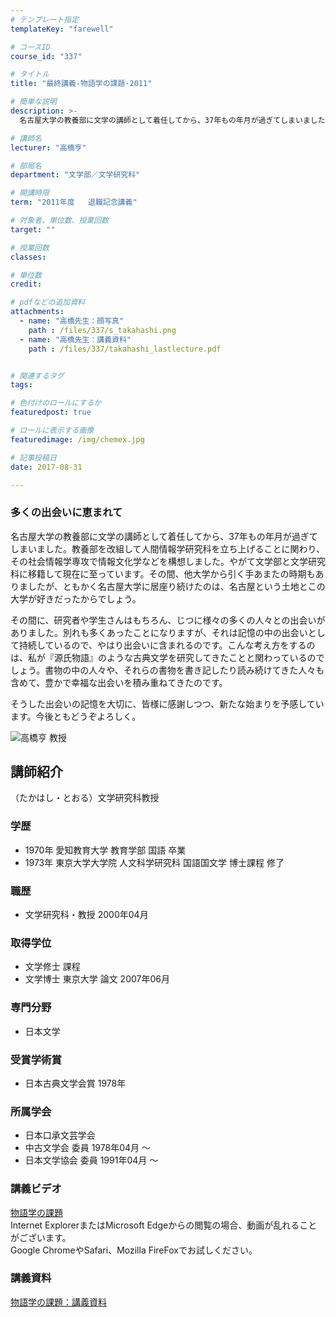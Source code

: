 ```yaml
---
# テンプレート指定
templateKey: "farewell"

# コースID
course_id: "337"

# タイトル
title: "最終講義-物語学の課題-2011"

# 簡単な説明
description: >-
  名古屋大学の教養部に文学の講師として着任してから、37年もの年月が過ぎてしまいました。教養部を改組して人間情報学研究科を立ち上げることに関わり、その社会情報学専攻で情報文化学などを構想しました。や...

# 講師名
lecturer: "高橋亨"

# 部局名
department: "文学部／文学研究科"

# 開講時限
term: "2011年度	退職記念講義"

# 対象者、単位数、授業回数
target: ""

# 授業回数
classes: 

# 単位数
credit: 

# pdfなどの追加資料
attachments: 
  - name: "高橋先生：顔写真" 
    path : /files/337/s_takahashi.png
  - name: "高橋先生：講義資料" 
    path : /files/337/takahashi_lastlecture.pdf


# 関連するタグ
tags:

# 色付けのロールにするか
featuredpost: true

# ロールに表示する画像
featuredimage: /img/chemex.jpg

# 記事投稿日
date: 2017-08-31

---
```

### 多くの出会いに恵まれて 

名古屋大学の教養部に文学の講師として着任してから、37年もの年月が過ぎてしまいました。教養部を改組して人間情報学研究科を立ち上げることに関わり、その社会情報学専攻で情報文化学などを構想しました。やがて文学部と文学研究科に移籍して現在に至っています。その間、他大学から引く手あまたの時期もありましたが、ともかく名古屋大学に居座り続けたのは、名古屋という土地とこの大学が好きだったからでしょう。

その間に、研究者や学生さんはもちろん、じつに様々の多くの人々との出会いがありました。別れも多くあったことになりますが、それは記憶の中の出会いとして持続しているので、やはり出会いに含まれるのです。こんな考え方をするのは、私が『源氏物語』のような古典文学を研究してきたことと関わっているのでしょう。書物の中の人々や、それらの書物を書き記したり読み続けてきた人々も含めて、豊かで幸福な出会いを積み重ねてきたのです。 

そうした出会いの記憶を大切に、皆様に感謝しつつ、新たな始まりを予感しています。今後ともどうぞよろしく。

![ 高橋亨 教授](/files/337/s_takahashi.png) 
## 講師紹介

（たかはし・とおる）文学研究科教授 

### 学歴

  * 1970年 愛知教育大学 教育学部 国語 卒業 
  * 1973年 東京大学大学院 人文科学研究科 国語国文学 博士課程 修了

### 職歴

  * 文学研究科・教授 2000年04月

### 取得学位

  * 文学修士 課程
  * 文学博士 東京大学 論文 2007年06月 

### 専門分野

  * 日本文学

### 受賞学術賞

  * 日本古典文学会賞 1978年

### 所属学会

  * 日本口承文芸学会
  * 中古文学会 委員 1978年04月 〜
  * 日本文学協会 委員 1991年04月 〜
### 講義ビデオ

[物語学の課題](http://nuvideo.media.nagoya-u.ac.jp/embed/d579da80d8e517121db9fdb9e6a9e150ab0cbe9c)  
Internet ExplorerまたはMicrosoft Edgeからの閲覧の場合、動画が乱れることがございます。  
Google ChromeやSafari、Mozilla FireFoxでお試しください。 

### 講義資料


[物語学の課題：講義資料](/files/337/takahashi_lastlecture.pdf) 

